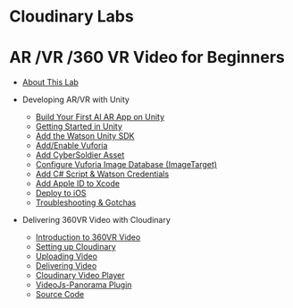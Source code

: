 # Cloudinary Labs

# AR /VR /360 VR Video for Beginners

* [About This Lab](README.md)

* Developing AR/VR with Unity

    * [Build Your First AI AR App on Unity](build-your-first-ai-ar-app-on-unity.md)
    *  [Getting Started in Unity](setting-up-unity.md)
    * [Add the Watson Unity SDK](add-the-watson-unity-sdk.md)
    * [Add/Enable Vuforia](addenable-vuforia.md)
    * [Add CyberSoldier Asset](add-cybersoldier-asset.md)
    * [Configure Vuforia Image Database \(ImageTarget\)](configure-vuforia-image-database-imagetarget.md)
    * [Add C\# Script & Watson Credentials](add-c-script-and-watson-credentials.md)
    * [Add Apple ID to Xcode](add-apple-id-to-xcode.md)
    * [Deploy to iOS](deploy-to-ios.md)
    * [Troubleshooting & Gotchas](troubleshooting-and-gotchas.md)
    
* Delivering 360VR Video with Cloudinary

    * [Introduction to 360VR Video](/360-video-intro.md)
    * [Setting up Cloudinary](setting-up-cloudinary.md)
    * [Uploading Video](uploading-video.md)
    * [Delivering Video](delivering-video.md)
    * [Cloudinary Video Player](/cloudinary-video-player.md)
    * [VideoJs-Panorama Plugin](/videojs-panorama-plugin.md)
    * [Source Code](source-code.md)

